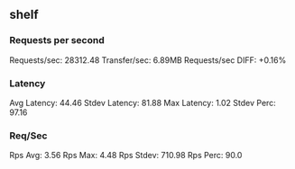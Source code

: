 ## shelf
### Requests per second
Requests/sec: 28312.48
Transfer/sec: 6.89MB
Requests/sec DIFF: +0.16%
### Latency
Avg Latency: 44.46
Stdev Latency: 81.88
Max Latency: 1.02
Stdev Perc: 97.16
### Req/Sec
Rps Avg: 3.56
Rps Max: 4.48
Rps Stdev: 710.98
Rps Perc: 90.0